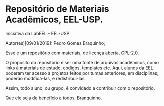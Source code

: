 # Repositório de Materiais Acadêmicos, EEL-USP.
Iniciativa da LabEEL - EEL-USP

Autor(es)[09/01/2019]: Pedro Gomes Braquinho;

Esse é um repositório com materiais, de licença aberta, GPL-2.0.

O propósito do repositório é ser uma fonte de arquivos acadêmicos, como links à materiais de estudo,
códigos, templates etc. Aqui, alunos da EEL poderam ter acesso à projetos feitos por tumas anteriores,
em disciplinas; poderão modificá-las, e redistribuí-las.

Assim, todo aluno, ou grupo, é convidado a contribuir com o repositório. 


  Que ele seja de benefício a todos,
            Branquinho.

